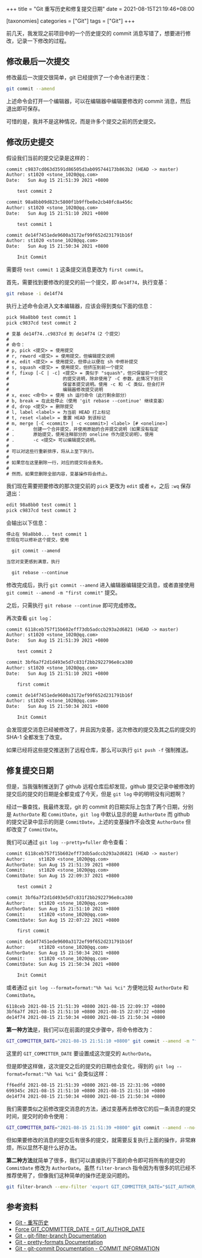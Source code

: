 +++
title = "Git 重写历史和修复提交日期"
date = 2021-08-15T21:19:46+08:00

[taxonomies]
categories = ["Git"]
tags = ["Git"]
+++

前几天，我发现之前项目中的一个历史提交的 commit 消息写错了，想要进行修改，记录一下修改的过程。

## 修改最后一次提交

修改最后一次提交很简单，git 已经提供了一个命令进行更改：

```sh
git commit --amend
```

上述命令会打开一个编辑器，可以在编辑器中编辑要修改的 commit 消息，然后退出即可保存。

可惜的是，我并不是这种情况，而是许多个提交之前的历史提交。

## 修改历史提交

假设我们当前的提交记录是这样的：

```txt
commit c9837cd063d3591d86505d3ab095744173b863b2 (HEAD -> master)
Author: st1020 <stone_1020@qq.com>
Date:   Sun Aug 15 21:51:39 2021 +0800

    test commit 2

commit 98a8bb09d823c5800f1b9ffbe8e2cb40fc8a456c
Author: st1020 <stone_1020@qq.com>
Date:   Sun Aug 15 21:51:10 2021 +0800

    test commit 1

commit de14f7451ede9600a3172ef99f652d231791b16f
Author: st1020 <stone_1020@qq.com>
Date:   Sun Aug 15 21:50:34 2021 +0800

    Init Commit
```

需要将 `test commit 1` 这条提交消息更改为 `first commit`。

首先，需要找到要修改的提交的前一个提交，即 `de14f74`，执行变基：

```sh
git rebase -i de14f74
```

执行上述命令会进入文本编辑器，应该会得到类似下面的信息：

```txt
pick 98a8bb0 test commit 1
pick c9837cd test commit 2

# 变基 de14f74..c9837cd 到 de14f74（2 个提交）
#
# 命令：
# p, pick <提交> = 使用提交
# r, reword <提交> = 使用提交，但编辑提交说明
# e, edit <提交> = 使用提交，但停止以便在 sh 中修补提交
# s, squash <提交> = 使用提交，但挤压到前一个提交
# f, fixup [-C | -c] <提交> = 类似于 "squash"，但只保留前一个提交
#                    的提交说明，除非使用了 -C 参数，此情况下则只
#                    保留本提交说明。使用 -c 和 -C 类似，但会打开
#                    编辑器修改提交说明
# x, exec <命令> = 使用 sh 运行命令（此行剩余部分）
# b, break = 在此处停止（使用 'git rebase --continue' 继续变基）
# d, drop <提交> = 删除提交
# l, label <label> = 为当前 HEAD 打上标记
# t, reset <label> = 重置 HEAD 到该标记
# m, merge [-C <commit> | -c <commit>] <label> [# <oneline>]
# .       创建一个合并提交，并使用原始的合并提交说明（如果没有指定
# .       原始提交，使用注释部分的 oneline 作为提交说明）。使用
# .       -c <提交> 可以编辑提交说明。
#
# 可以对这些行重新排序，将从上至下执行。
#
# 如果您在这里删除一行，对应的提交将会丢失。
#
# 然而，如果您删除全部内容，变基操作将会终止。
```

我们现在需要把要修改的那次提交前的 `pick` 更改为 `edit` 或者 `e`，之后 `:wq` 保存退出：

```txt
edit 98a8bb0 test commit 1
pick c9837cd test commit 2
```

会输出以下信息：

```txt
停止在 98a8bb0... test commit 1
您现在可以修补这个提交，使用

  git commit --amend

当您对变更感到满意，执行

  git rebase --continue
```

修改完成后，执行 `git commit --amend` 进入编辑器编辑提交消息，或者直接使用 `git commit --amend -m "first commit"` 提交。

之后，只需执行 `git rebase --continue` 即可完成修改。

再次查看 `git log`：

```txt
commit 6118ceb757f15b602eff73db5adccb293a2d6821 (HEAD -> master)
Author: st1020 <stone_1020@qq.com>
Date:   Sun Aug 15 21:51:39 2021 +0800

    test commit 2

commit 3bf6a7f2d1d493e5d7c831f2bb2922796e8ca380
Author: st1020 <stone_1020@qq.com>
Date:   Sun Aug 15 21:51:10 2021 +0800

    first commit

commit de14f7451ede9600a3172ef99f652d231791b16f
Author: st1020 <stone_1020@qq.com>
Date:   Sun Aug 15 21:50:34 2021 +0800

    Init Commit
```

会发现提交消息已经被修改了，并且因为变基，这次修改的提交及其之后的提交的 SHA-1 全都发生了改变。

如果已经将这些提交推送到了远程仓库，那么可以执行 `git push -f` 强制推送。

## 修复提交日期

但是，当我强制推送到了 github 远程仓库后却发现，github 提交记录中被修改的提交后的提交的日期是全都变成了今天，但是 `git log` 中的明明没有问题啊？

经过一番查找，我最终发现，git 的 commit 的日期实际上包含了两个日期，分别是 `AuthorDate` 和 `CommitDate`，`git log` 中默认显示的是 `AuthorDate` 而 github 的提交记录中显示的则是 `CommitDate`，上述的变基操作不会改变 `AuthorDate` 但却改变了 `CommitDate`。

我们可以通过 `git log --pretty=fuller` 命令查看：

```txt
commit 6118ceb757f15b602eff73db5adccb293a2d6821 (HEAD -> master)
Author:     st1020 <stone_1020@qq.com>
AuthorDate: Sun Aug 15 21:51:39 2021 +0800
Commit:     st1020 <stone_1020@qq.com>
CommitDate: Sun Aug 15 22:09:37 2021 +0800

    test commit 2

commit 3bf6a7f2d1d493e5d7c831f2bb2922796e8ca380
Author:     st1020 <stone_1020@qq.com>
AuthorDate: Sun Aug 15 21:51:10 2021 +0800
Commit:     st1020 <stone_1020@qq.com>
CommitDate: Sun Aug 15 22:07:22 2021 +0800

    first commit

commit de14f7451ede9600a3172ef99f652d231791b16f
Author:     st1020 <stone_1020@qq.com>
AuthorDate: Sun Aug 15 21:50:34 2021 +0800
Commit:     st1020 <stone_1020@qq.com>
CommitDate: Sun Aug 15 21:50:34 2021 +0800

    Init Commit
```

或者通过 `git log --format=format:"%h %ai %ci"` 方便地比较 `AuthorDate` 和 `CommitDate`。

```txt
6118ceb 2021-08-15 21:51:39 +0800 2021-08-15 22:09:37 +0800
3bf6a7f 2021-08-15 21:51:10 +0800 2021-08-15 22:07:22 +0800
de14f74 2021-08-15 21:50:34 +0800 2021-08-15 21:50:34 +0800
```

**第一种方法**是，我们可以在前面的提交步骤中，将命令修改为：

```sh
GIT_COMMITTER_DATE="2021-08-15 21:51:10 +0800" git commit --amend -m "first commit"
```

这里的 `GIT_COMMITTER_DATE` 要设置成这次提交的 `AuthorDate`。

但是即使这样做，这次提交之后的提交的日期也会变化，得到的 `git log --format=format:"%h %ai %ci"` 会类似这样：

```txt
ff6edfd 2021-08-15 21:51:39 +0800 2021-08-15 22:31:06 +0800
699345c 2021-08-15 21:51:10 +0800 2021-08-15 21:51:10 +0800
de14f74 2021-08-15 21:50:34 +0800 2021-08-15 21:50:34 +0800
```

我们需要类似之前修改提交消息的方法，通过变基再去修改它的后一条消息的提交时间，提交时的命令使用：

```sh
GIT_COMMITTER_DATE="2021-08-15 21:51:39 +0800" git commit --amend --no-edit
```

但如果要修改的消息的提交后有很多的提交，就需要反复执行上面的操作，非常麻烦，所以显然不是什么好办法。

**第二种方法**就简单了很多，我们可以直接执行下面的命令即可将所有的提交的 `CommitDate` 修改为 `AuthorDate`。虽然 `filter-branch` 指令因为有很多的坑已经不推荐使用了，但像我们这种简单的操作还是没问题的。

```sh
git filter-branch --env-filter 'export GIT_COMMITTER_DATE="$GIT_AUTHOR_DATE"'
```

## 参考资料

- [Git - 重写历史](https://git-scm.com/book/zh/v2/Git-%E5%B7%A5%E5%85%B7-%E9%87%8D%E5%86%99%E5%8E%86%E5%8F%B2)
- [Force GIT_COMMITTER_DATE = GIT_AUTHOR_DATE](https://gist.github.com/bfoz/568898)
- [Git - git-filter-branch Documentation](https://git-scm.com/docs/git-filter-branch)
- [Git - pretty-formats Documentation](https://git-scm.com/docs/pretty-formats)
- [Git - git-commit Documentation - COMMIT INFORMATION](https://git-scm.com/docs/git-commit#_commit_information)
